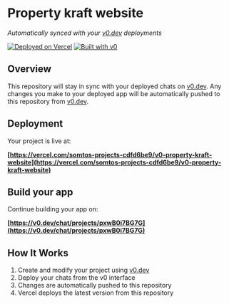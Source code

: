 # Property kraft website

*Automatically synced with your [v0.dev](https://v0.dev) deployments*

[![Deployed on Vercel](https://img.shields.io/badge/Deployed%20on-Vercel-black?style=for-the-badge&logo=vercel)](https://vercel.com/somtos-projects-cdfd6be9/v0-property-kraft-website)
[![Built with v0](https://img.shields.io/badge/Built%20with-v0.dev-black?style=for-the-badge)](https://v0.dev/chat/projects/pxwB0i7BG7G)

## Overview

This repository will stay in sync with your deployed chats on [v0.dev](https://v0.dev).
Any changes you make to your deployed app will be automatically pushed to this repository from [v0.dev](https://v0.dev).

## Deployment

Your project is live at:

**[https://vercel.com/somtos-projects-cdfd6be9/v0-property-kraft-website](https://vercel.com/somtos-projects-cdfd6be9/v0-property-kraft-website)**

## Build your app

Continue building your app on:

**[https://v0.dev/chat/projects/pxwB0i7BG7G](https://v0.dev/chat/projects/pxwB0i7BG7G)**

## How It Works

1. Create and modify your project using [v0.dev](https://v0.dev)
2. Deploy your chats from the v0 interface
3. Changes are automatically pushed to this repository
4. Vercel deploys the latest version from this repository
